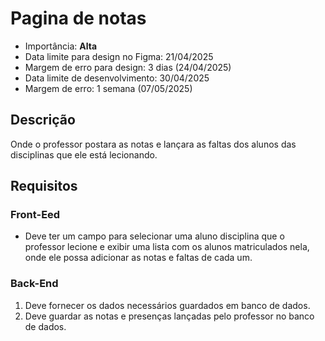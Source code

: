 # Pagina de notas

- Importância: **Alta**
- Data limite para design no Figma: 21/04/2025
- Margem de erro para design: 3 dias (24/04/2025)
- Data limite de desenvolvimento: 30/04/2025
- Margem de erro: 1 semana (07/05/2025)

## Descrição

Onde o professor postara as notas e lançara as faltas dos alunos das disciplinas que ele está lecionando.

## Requisitos

### Front-Eed

- Deve ter um campo para selecionar uma aluno disciplina que o professor lecione e exibir uma lista com os alunos matriculados nela, onde ele possa adicionar as notas e faltas de cada um.

### Back-End

1. Deve fornecer os dados necessários guardados em banco de dados.
2. Deve guardar as notas e presenças lançadas pelo professor no banco de dados.
